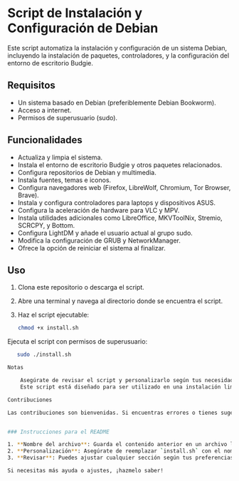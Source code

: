 # Script de Instalación y Configuración de Debian

Este script automatiza la instalación y configuración de un sistema Debian, incluyendo la instalación de paquetes, controladores, y la configuración del entorno de escritorio Budgie.

## Requisitos

- Un sistema basado en Debian (preferiblemente Debian Bookworm).
- Acceso a internet.
- Permisos de superusuario (sudo).

## Funcionalidades

- Actualiza y limpia el sistema.
- Instala el entorno de escritorio Budgie y otros paquetes relacionados.
- Configura repositorios de Debian y multimedia.
- Instala fuentes, temas e iconos.
- Configura navegadores web (Firefox, LibreWolf, Chromium, Tor Browser, Brave).
- Instala y configura controladores para laptops y dispositivos ASUS.
- Configura la aceleración de hardware para VLC y MPV.
- Instala utilidades adicionales como LibreOffice, MKVToolNix, Stremio, SCRCPY, y Bottom.
- Configura LightDM y añade el usuario actual al grupo sudo.
- Modifica la configuración de GRUB y NetworkManager.
- Ofrece la opción de reiniciar el sistema al finalizar.

## Uso

1. Clona este repositorio o descarga el script.
2. Abre una terminal y navega al directorio donde se encuentra el script.
3. Haz el script ejecutable:

   ```bash
   chmod +x install.sh

Ejecuta el script con permisos de superusuario:

```bash
   sudo ./install.sh

Notas

    Asegúrate de revisar el script y personalizarlo según tus necesidades antes de ejecutarlo.
    Este script está diseñado para ser utilizado en una instalación limpia de Debian. Puede que no funcione correctamente en sistemas con configuraciones personalizadas.

Contribuciones

Las contribuciones son bienvenidas. Si encuentras errores o tienes sugerencias, no dudes en abrir un issue o enviar un pull request.


### Instrucciones para el README

1. **Nombre del archivo**: Guarda el contenido anterior en un archivo llamado `README.md`.
2. **Personalización**: Asegúrate de reemplazar `install.sh` con el nombre real de tu script.
3. **Revisar**: Puedes ajustar cualquier sección según tus preferencias o agregar más detalles que consideres necesarios.

Si necesitas más ayuda o ajustes, ¡hazmelo saber!
